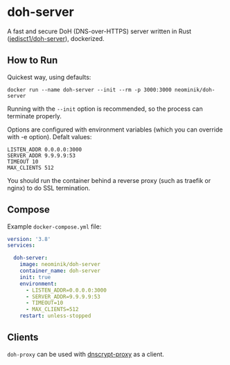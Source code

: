 # doh-server

A fast and secure DoH (DNS-over-HTTPS) server written in Rust ([jedisct1/doh-server](https://github.com/jedisct1/doh-server)), dockerized.

## How to Run

Quickest way, using defaults:

```docker run --name doh-server --init --rm -p 3000:3000 neominik/doh-server```

Running with the `--init` option is recommended, so the process can terminate properly.

Options are configured with environment variables (which you can override with -e option). Defalt values:

```
LISTEN_ADDR 0.0.0.0:3000
SERVER_ADDR 9.9.9.9:53
TIMEOUT 10
MAX_CLIENTS 512
```

You should run the container behind a reverse proxy (such as traefik or nginx) to do SSL termination.

## Compose

Example `docker-compose.yml` file:

```yaml
version: '3.8'
services:

  doh-server:
    image: neominik/doh-server
    container_name: doh-server
    init: true
    environment:
      - LISTEN_ADDR=0.0.0.0:3000
      - SERVER_ADDR=9.9.9.9:53
      - TIMEOUT=10
      - MAX_CLIENTS=512
    restart: unless-stopped
```

## Clients

`doh-proxy` can be used with [dnscrypt-proxy](https://github.com/DNSCrypt/dnscrypt-proxy)
as a client.
